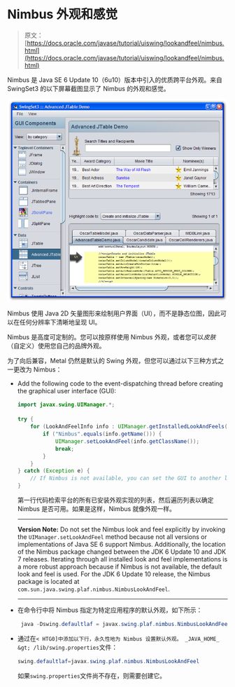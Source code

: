 # Nimbus 外观和感觉

> 原文： [https://docs.oracle.com/javase/tutorial/uiswing/lookandfeel/nimbus.html](https://docs.oracle.com/javase/tutorial/uiswing/lookandfeel/nimbus.html)

Nimbus 是 Java SE 6 Update 10（6u10）版本中引入的优质跨平台外观。来自 SwingSet3 的以下屏幕截图显示了 Nimbus 的外观和感觉。

![SwingSet3 Screen capture Using Nimbus Look and Feel](img/8a0c28221480da23c18b1c7012fbc03c.jpg)

Nimbus 使用 Java 2D 矢量图形来绘制用户界面（UI），而不是静态位图，因此可以在任何分辨率下清晰地呈现 UI。

Nimbus 是高度可定制的。您可以按原样使用 Nimbus 外观，或者您可以*皮肤*（自定义）使用您自己的品牌外观。

为了向后兼容，Metal 仍然是默认的 Swing 外观，但您可以通过以下三种方式之一更改为 Nimbus：

*   Add the following code to the event-dispatching thread before creating the graphical user interface (GUI):

    ```java
    import javax.swing.UIManager.*;

    try {
        for (LookAndFeelInfo info : UIManager.getInstalledLookAndFeels()) {
            if ("Nimbus".equals(info.getName())) {
                UIManager.setLookAndFeel(info.getClassName());
                break;
            }
        }
    } catch (Exception e) {
        // If Nimbus is not available, you can set the GUI to another look and feel.
    }

    ```

    第一行代码检索平台的所有已安装外观实现的列表，然后遍历列表以确定 Nimbus 是否可用。如果是这样，Nimbus 就像外观一样。

    * * *

    **Version Note:** Do not set the Nimbus look and feel explicitly by invoking the `UIManager.setLookAndFeel` method because not all versions or implementations of Java SE 6 support Nimbus. Additionally, the location of the Nimbus package changed between the JDK 6 Update 10 and JDK 7 releases. Iterating through all installed look and feel implementations is a more robust approach because if Nimbus is not available, the default look and feel is used. For the JDK 6 Update 10 release, the Nimbus package is located at `com.sun.java.swing.plaf.nimbus.NimbusLookAndFeel`.

    * * *

*   在命令行中将 Nimbus 指定为特定应用程序的默认外观，如下所示：

    ```java
     java -Dswing.defaultlaf = javax.swing.plaf.nimbus.NimbusLookAndFeel  MyApp  
    ```

*   通过在`< HTG0]中添加以下行，永久性地为 Nimbus 设置默认外观。 _JAVA_HOME_ &gt; /lib/swing.properties`文件：

    ```java
    swing.defaultlaf=javax.swing.plaf.nimbus.NimbusLookAndFeel

    ```

    如果`swing.properties`文件尚不存在，则需要创建它。